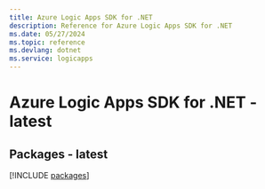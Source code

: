 ```yaml
---
title: Azure Logic Apps SDK for .NET
description: Reference for Azure Logic Apps SDK for .NET
ms.date: 05/27/2024
ms.topic: reference
ms.devlang: dotnet
ms.service: logicapps
---
```

# Azure Logic Apps SDK for .NET - latest
## Packages - latest
[!INCLUDE [packages](logic-apps-index.md)]